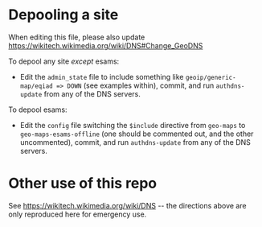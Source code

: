# Depooling a site
When editing this file, please also update
https://wikitech.wikimedia.org/wiki/DNS#Change_GeoDNS

To depool any site _except_ esams:

* Edit the `admin_state` file to include something like
`geoip/generic-map/eqiad => DOWN` (see examples within), commit, and run
`authdns-update` from any of the DNS servers.

To depool esams:

* Edit the `config` file switching the `$include` directive from
`geo-maps` to `geo-maps-esams-offline` (one should be commented out,
and the other uncommented), commit, and run `authdns-update` from any
of the DNS servers.

# Other use of this repo

See https://wikitech.wikimedia.org/wiki/DNS -- the directions above are
only reproduced here for emergency use.

